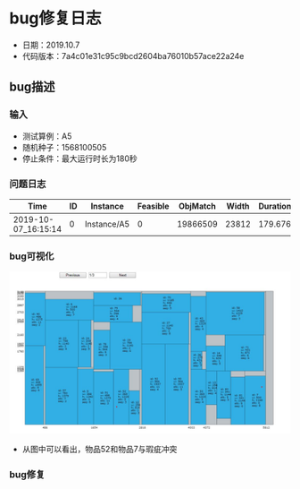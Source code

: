 # bug修复日志

+ 日期：2019.10.7
+ 代码版本：7a4c01e31c95c9bcd2604ba76010b57ace22a24e

## bug描述

### 输入

+ 测试算例：A5
+ 随机种子：1568100505
+ 停止条件：最大运行时长为180秒

### 问题日志

|Time|ID|Instance|Feasible|ObjMatch|Width|Duration|PhysMem|VirtMem|RandSeed|Config|UtilRatio|CheckerObj|
|----|--|--------|--------|--------|-----|--------|-------|-------|--------|------|---------|----------|
|2019-10-07_16:15:14|0|Instance/A5|0|19866509|23812|179.676|3.32MB|856KB|1568100505|mtbn=8;mpbn=4;mcin=8;mcrn=3|74.01%|4|

### bug可视化

![img](imgs/7a4c01_A5.jpg)

+ 从图中可以看出，物品52和物品7与瑕疵冲突

### bug修复

